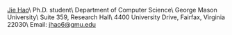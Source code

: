  [Jie Hao](https://jhao6.github.io/JieHao.github.io/)\\
            Ph.D. student\\
            Department of Computer Science\\
            George Mason University\\
            Suite 359, Research Hall\\
            4400 University Drive, Fairfax, Virginia 22030\\
            Email: <a href="mailto:jhao6@gmu.edu">jhao6@gmu.edu</a>
